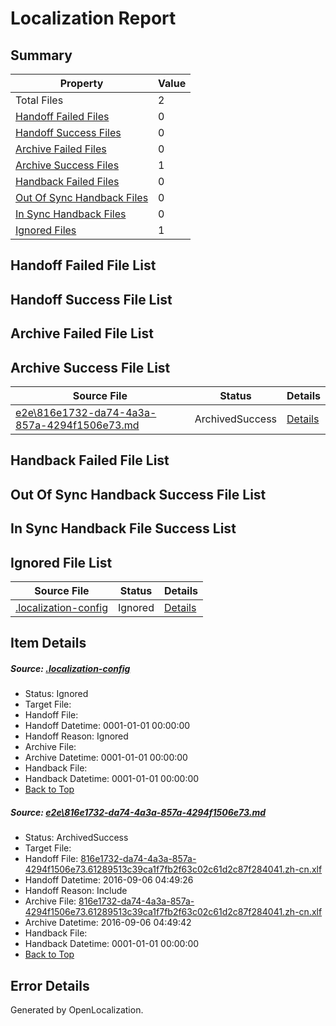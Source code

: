 # <a name='report-top'></a> Localization Report

## Summary
 Property | Value 
 -------- | ----- 
 Total Files | 2
[ Handoff Failed Files ](#handoff-failed-list)| 0
[ Handoff Success Files ](#handoff-success-list)| 0
[ Archive Failed Files ](#archive-failed-list)| 0
[ Archive Success Files ](#archive-success-list)| 1
[ Handback Failed Files ](#handback-failed-list)| 0
[ Out Of Sync Handback Files ](#outofsync-handback-success-list)| 0
[ In Sync Handback Files ](#insync-handback-success-list)| 0
[ Ignored Files ](#ignored-list)| 1

## <a name='handoff-failed-list'></a> Handoff Failed File List

## <a name='handoff-success-list'></a> Handoff Success File List

## <a name='archive-failed-list'></a> Archive Failed File List

## <a name='archive-success-list'></a> Archive Success File List
 Source File | Status | Details 
 ----------- | ------ | ------- 
 [e2e\816e1732-da74-4a3a-857a-4294f1506e73.md](https://github.com/OpenLocalizationTestOrg/ol-test0/blob/a51c2cf6e92029440d4b6cb280691d62e146e578/e2e/816e1732-da74-4a3a-857a-4294f1506e73.md) | ArchivedSuccess | [Details](#5ffaecfd7674aa1af53471a30c6299b322c7dbdc1)

## <a name='handback-failed-list'></a> Handback Failed File List

## <a name='outofsync-handback-success-list'></a> Out Of Sync Handback Success File List

## <a name='insync-handback-success-list'></a> In Sync Handback File Success List

## <a name='ignored-list'></a> Ignored File List
 Source File | Status | Details 
 ----------- | ------ | ------- 
 [.localization-config](https://github.com/OpenLocalizationTestOrg/ol-test0/blob/a51c2cf6e92029440d4b6cb280691d62e146e578/.localization-config) | Ignored | [Details](#3d4f252ac210baf56311d7e97dcc2db10974dbd20)

## Item Details
##### <a name='3d4f252ac210baf56311d7e97dcc2db10974dbd20'></a> Source: [.localization-config](https://github.com/OpenLocalizationTestOrg/ol-test0/blob/a51c2cf6e92029440d4b6cb280691d62e146e578/.localization-config)
* Status: Ignored
* Target File: 
* Handoff File: 
* Handoff Datetime: 0001-01-01 00:00:00
* Handoff Reason: Ignored
* Archive File: 
* Archive Datetime: 0001-01-01 00:00:00
* Handback File: 
* Handback Datetime: 0001-01-01 00:00:00
* [Back to Top](#report-top)

##### <a name='5ffaecfd7674aa1af53471a30c6299b322c7dbdc1'></a> Source: [e2e\816e1732-da74-4a3a-857a-4294f1506e73.md](https://github.com/OpenLocalizationTestOrg/ol-test0/blob/a51c2cf6e92029440d4b6cb280691d62e146e578/e2e/816e1732-da74-4a3a-857a-4294f1506e73.md)
* Status: ArchivedSuccess
* Target File: 
* Handoff File: [816e1732-da74-4a3a-857a-4294f1506e73.61289513c39ca1f7fb2f63c02c61d2c87f284041.zh-cn.xlf](https://github.com/OpenLocalizationTestOrg/ol-test0-handoff/blob/9744d0c32f62107207f77d1eca8c462a00571c58/ol-handoff/OpenLocalizationTestOrg/ol-test0-zhcn/ci/ht/816e1732-da74-4a3a-857a-4294f1506e73.61289513c39ca1f7fb2f63c02c61d2c87f284041.zh-cn.xlf)
* Handoff Datetime: 2016-09-06 04:49:26
* Handoff Reason: Include
* Archive File: [816e1732-da74-4a3a-857a-4294f1506e73.61289513c39ca1f7fb2f63c02c61d2c87f284041.zh-cn.xlf](https://github.com/OpenLocalizationTestOrg/ol-test0-handoff/blob/be4ca9c42d820741a05ded3e93ba9909d848196b/ol-archive/OpenLocalizationTestOrg/ol-test0-zhcn/ci/ht/816e1732-da74-4a3a-857a-4294f1506e73.61289513c39ca1f7fb2f63c02c61d2c87f284041.zh-cn.xlf)
* Archive Datetime: 2016-09-06 04:49:42
* Handback File: 
* Handback Datetime: 0001-01-01 00:00:00
* [Back to Top](#report-top)


## Error Details

Generated by OpenLocalization.
